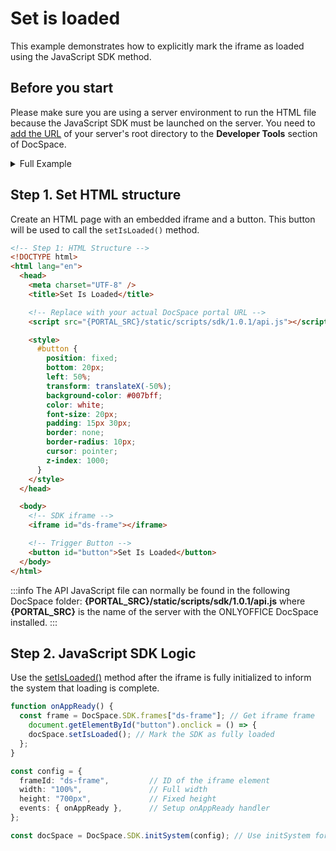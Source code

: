 # Set is loaded
This example demonstrates how to explicitly mark the iframe as loaded using the JavaScript SDK method.

## Before you start
Please make sure you are using a server environment to run the HTML file because the JavaScript SDK must be launched on the server.
You need to [add the URL](../../../get-started/basic-concepts.md#step-1-specifying-the-docspace-url) of your server's root directory to the **Developer Tools** section of DocSpace.

<details>
  <summary>Full Example</summary>

``` html
<!-- Step 1: HTML Structure -->
<!DOCTYPE html>
<html lang="en">
  <head>
    <meta charset="UTF-8" />
    <title>Set Is Loaded</title>

    <!-- Replace with your actual DocSpace portal URL -->
    <script src="{PORTAL_SRC}/static/scripts/sdk/1.0.1/api.js"></script>

    <style>
      #button {
        position: fixed;
        bottom: 20px;
        left: 50%;
        transform: translateX(-50%);
        background-color: #007bff;
        color: white;
        font-size: 20px;
        padding: 15px 30px;
        border: none;
        border-radius: 10px;
        cursor: pointer;
        z-index: 1000;
      }
    </style>
  </head>

  <body>
    <!-- SDK iframe -->
    <iframe id="ds-frame"></iframe>

    <!-- Trigger Button -->
    <button id="button">Set Is Loaded</button>
  </body>

  <!-- Step 2: JavaScript SDK Logic -->
  <script>
    function onAppReady() {
      const frame = DocSpace.SDK.frames["ds-frame"]; // Get iframe frame
      document.getElementById("button").onclick = () => {
        docSpace.setIsLoaded(); // Mark the SDK as fully loaded
      };
    }

    const config = {
      frameId: "ds-frame",         // ID of the iframe element
      width: "100%",               // Full width
      height: "700px",             // Fixed height
      events: { onAppReady },      // Setup onAppReady handler
    };

    const docSpace = DocSpace.SDK.initSystem(config); // Use initSystem for system-level methods
  </script>
</html>
```

</details>

## Step 1. Set HTML structure
Create an HTML page with an embedded iframe and a button. This button will be used to call the `setIsLoaded()` method.

``` html
<!-- Step 1: HTML Structure -->
<!DOCTYPE html>
<html lang="en">
  <head>
    <meta charset="UTF-8" />
    <title>Set Is Loaded</title>

    <!-- Replace with your actual DocSpace portal URL -->
    <script src="{PORTAL_SRC}/static/scripts/sdk/1.0.1/api.js"></script>

    <style>
      #button {
        position: fixed;
        bottom: 20px;
        left: 50%;
        transform: translateX(-50%);
        background-color: #007bff;
        color: white;
        font-size: 20px;
        padding: 15px 30px;
        border: none;
        border-radius: 10px;
        cursor: pointer;
        z-index: 1000;
      }
    </style>
  </head>

  <body>
    <!-- SDK iframe -->
    <iframe id="ds-frame"></iframe>

    <!-- Trigger Button -->
    <button id="button">Set Is Loaded</button>
  </body>
</html>
```

:::info
The API JavaScript file can normally be found in the following DocSpace folder: **\{PORTAL_SRC\}/static/scripts/sdk/1.0.1/api.js** where **\{PORTAL_SRC\}** is the name of the server with the ONLYOFFICE DocSpace installed.
:::

## Step 2. JavaScript SDK Logic
Use the [setIsLoaded()](../../../usage-sdk/methods.md#setisloaded) method after the iframe is fully initialized to inform the system that loading is complete.

``` ts
function onAppReady() {
  const frame = DocSpace.SDK.frames["ds-frame"]; // Get iframe frame
    document.getElementById("button").onclick = () => {
    docSpace.setIsLoaded(); // Mark the SDK as fully loaded
  };
}

const config = {
  frameId: "ds-frame",         // ID of the iframe element
  width: "100%",               // Full width
  height: "700px",             // Fixed height
  events: { onAppReady },      // Setup onAppReady handler
};

const docSpace = DocSpace.SDK.initSystem(config); // Use initSystem for system-level methods
```